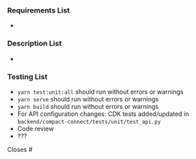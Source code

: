 ### Requirements List
-

### Description List
-

### Testing List
- `yarn test:unit:all` should run without errors or warnings
- `yarn serve` should run without errors or warnings
- `yarn build` should run without errors or warnings
- For API configuration changes: CDK tests added/updated in `backend/compact-connect/tests/unit/test_api.py`
- Code review
- ???

Closes #
